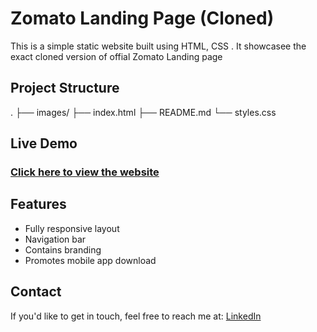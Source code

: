 # Zomato Landing Page (Cloned)

This is a simple static website built using HTML, CSS . It showcasee the exact cloned version of offial Zomato Landing page

## Project Structure 
.
├── images/
├── index.html
├── README.md
└── styles.css
## Live Demo
### [Click here to view the website](https://6819799a074c220008d20333--spontaneous-toffee-dd846d.netlify.app/)
## Features
 - Fully responsive layout
 - Navigation bar
 - Contains branding
 - Promotes mobile app download
## Contact
If you'd like to get in touch, feel free to reach me at: [LinkedIn](https://www.linkedin.com/in/amutheswaran-jd)


